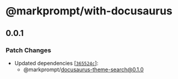 # @markprompt/with-docusaurus

## 0.0.1

### Patch Changes

- Updated dependencies [[`365524c`](https://github.com/motifland/markprompt-js/commit/365524c39e68d40c02f03cc92b2f45d2cd636835)]:
  - @markprompt/docusaurus-theme-search@0.1.0
